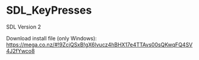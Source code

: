 SDL_KeyPresses
==============

SDL Version 2

Download install file (only Windows): https://mega.co.nz/#!9ZcjQSxB!gX6lvucz4hBHX17e4TTAvs00sQKwqFQ4SV4J2fYwco8
